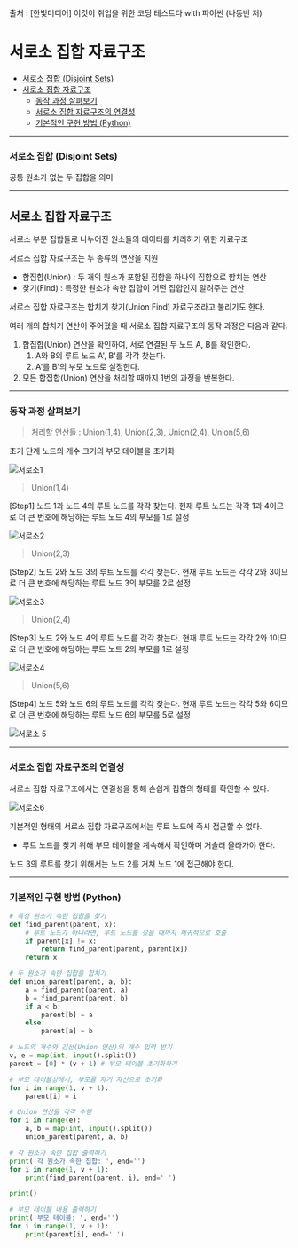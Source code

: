 출처 : [한빛미디어] 이것이 취업을 위한 코딩 테스트다 with 파이썬 (나동빈 저)

# 서로소 집합 자료구조
  + [서로소 집합 (Disjoint Sets)](#서로소-집합-Disjoint-Sets)
+ [서로소 집합 자료구조](#서로소-집합-자료구조)
  + [동작 과정 살펴보기](#동작-과정-살펴보기)
  + [서로소 집합 자료구조의 연결성](#서로소-집합-자료구조의-연결성)
  + [기본적인 구현 방법 (Python)](#기본적인-구현-방법-Python)

---
### 서로소 집합 (Disjoint Sets)

공통 원소가 없는 두 집합을 의미

---
## 서로소 집합 자료구조

서로소 부분 집합들로 나누어진 원소들의 데이터를 처리하기 위한 자료구조

서로소 집합 자료구조는 두 종류의 연산을 지원
  + 합집합(Union) : 두 개의 원소가 포함된 집합을 하나의 집합으로 합치는 연산
  + 찾기(Find) : 특정한 원소가 속한 집합이 어떤 집합인지 알려주는 연산

서로소 집합 자료구조는 합치기 찾기(Union Find) 자료구조라고 불리기도 한다.

여러 개의 합치기 연산이 주어졌을 때 서로소 집합 자료구조의 동작 과정은 다음과 같다.
 1. 합집합(Union) 연산을 확인하여, 서로 연결된 두 노드 A, B를 확인한다.
    1) A와 B의 루트 노드 A', B'를 각각 찾는다.
    2) A'를 B'의 부모 노드로 설정한다.
 2. 모든 합집합(Union) 연산을 처리할 때까지 1번의 과정을 반복한다.

---
### 동작 과정 살펴보기

> 처리할 연산들 : Union(1,4), Union(2,3), Union(2,4), Union(5,6)

초기 단계 노드의 개수 크기의 부모 테이블을 초기화

![서로소1](https://user-images.githubusercontent.com/43658658/116568955-e97b3180-a943-11eb-960f-4d5d9cf1ccab.PNG)

> Union(1,4)

[Step1] 노드 1과 노드 4의 루트 노드를 각각 찾는다. 현재 루트 노드는 각각 1과 4이므로 더 큰 번호에 해당하는 루트 노드 4의 부모를 1로 설정

![서로소2](https://user-images.githubusercontent.com/43658658/116568957-ea13c800-a943-11eb-8dbb-7885b6a58ffc.PNG)

> Union(2,3)

[Step2] 노드 2와 노드 3의 루트 노드를 각각 찾는다. 현재 루트 노드는 각각 2와 3이므로 더 큰 번호에 해당하는 루트 노드 3의 부모를 2로 설정

![서로소3](https://user-images.githubusercontent.com/43658658/116568959-ea13c800-a943-11eb-91b8-c622d228800c.PNG)

> Union(2,4)

[Step3] 노드 2와 노드 4의 루트 노드를 각각 찾는다. 현재 루트 노드는 각각 2와 1이므로 더 큰 번호에 해당하는 루트 노드 2의 부모를 1로 설정

![서로소4](https://user-images.githubusercontent.com/43658658/116568962-eaac5e80-a943-11eb-96d2-be95cf96e458.PNG)

> Union(5,6)

[Step4] 노드 5와 노드 6의 루트 노드를 각각 찾는다. 현재 루트 노드는 각각 5와 6이므로 더 큰 번호에 해당하는 루트 노드 6의 부모를 5로 설정

![서로소 5](https://user-images.githubusercontent.com/43658658/116568950-e84a0480-a943-11eb-9511-e5d669b92007.PNG)

---
### 서로소 집합 자료구조의 연결성

서로소 집합 자료구조에서는 연결성을 통해 손쉽게 집합의 형태를 확인할 수 있다.

![서로소6](https://user-images.githubusercontent.com/43658658/116568964-eaac5e80-a943-11eb-81b0-35b3abd3888d.PNG)

기본적인 형태의 서로소 집합 자료구조에서는 루트 노드에 즉시 접근할 수 없다.
  + 루트 노드를 찾기 위해 부모 테이블을 계속해서 확인하며 거슬러 올라가야 한다.

노드 3의 루트를 찾기 위해서는 노드 2를 거쳐 노드 1에 접근해야 한다.

---
### 기본적인 구현 방법 (Python)
``` Python
# 특정 원소가 속한 집합을 찾기
def find_parent(parent, x):
    # 루트 노드가 아니라면, 루트 노드를 찾을 때까지 재귀적으로 호출
    if parent[x] != x:
        return find_parent(parent, parent[x])
    return x

# 두 원소가 속한 집합을 합치기
def union_parent(parent, a, b):
    a = find_parent(parent, a)
    b = find_parent(parent, b)
    if a < b:
        parent[b] = a
    else:
        parent[a] = b

# 노드의 개수와 간선(Union 연산)의 개수 입력 받기
v, e = map(int, input().split())
parent = [0] * (v + 1) # 부모 테이블 초기화하기

# 부모 테이블상에서, 부모를 자기 자신으로 초기화
for i in range(1, v + 1):
    parent[i] = i

# Union 연산을 각각 수행
for i in range(e):
    a, b = map(int, input().split())
    union_parent(parent, a, b)

# 각 원소가 속한 집합 출력하기
print('각 원소가 속한 집합: ', end='')
for i in range(1, v + 1):
    print(find_parent(parent, i), end=' ')

print()

# 부모 테이블 내용 출력하기
print('부모 테이블: ', end='')
for i in range(1, v + 1):
    print(parent[i], end=' ')
```
